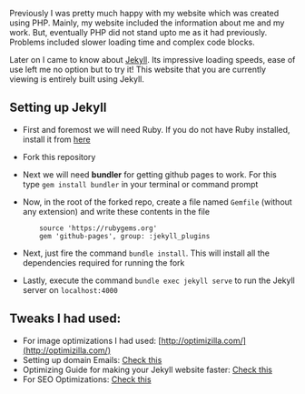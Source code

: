Previously I was pretty much happy with my website which was created using PHP. Mainly,
my website included the information about me and my work. But, eventually PHP did not stand upto me as it had previously. Problems included slower loading time and complex code blocks.

Later on I came to know about [Jekyll](http://jekyllrb.com). Its impressive loading speeds, ease of use left me no option but to try it! This website that you are currently viewing is entirely built using Jekyll.

## Setting up Jekyll

* First and foremost we will need Ruby. If you do not have Ruby installed, install it from [here](https://www.ruby-lang.org/en/downloads/)
* Fork this repository
* Next we will need **bundler** for getting github pages to work. For this type `gem install bundler` in your terminal or command prompt
* Now, in the root of the forked repo, create a file named `Gemfile` (without any extension) and write these contents in the file

    ```
        source 'https://rubygems.org'
        gem 'github-pages', group: :jekyll_plugins
    ```

* Next, just fire the command `bundle install`. This will install all the dependencies required for running the fork
* Lastly, execute the command `bundle exec jekyll serve` to run the Jekyll server on `localhost:4000`

## Tweaks I had used:

- For image optimizations I had used: [http://optimizilla.com/](http://optimizilla.com/)
- Setting up domain Emails: [Check this](https://blog.webjeda.com/free-domain-email-zoho/)
- Optimizing Guide for making your Jekyll website faster: [Check this](https://blog.webjeda.com/pagespeed-insights-100/)
- For SEO Optimizations: [Check this](https://blog.webjeda.com/optimize-jekyll-seo/)
